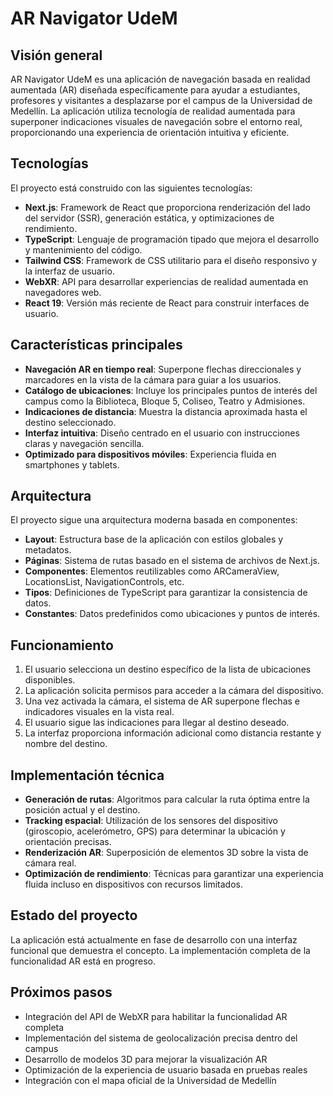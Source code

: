 # AR Navigator UdeM

## Visión general

AR Navigator UdeM es una aplicación de navegación basada en realidad aumentada (AR) diseñada específicamente para ayudar a estudiantes, profesores y visitantes a desplazarse por el campus de la Universidad de Medellín. La aplicación utiliza tecnología de realidad aumentada para superponer indicaciones visuales de navegación sobre el entorno real, proporcionando una experiencia de orientación intuitiva y eficiente.

## Tecnologías

El proyecto está construido con las siguientes tecnologías:

- **Next.js**: Framework de React que proporciona renderización del lado del servidor (SSR), generación estática, y optimizaciones de rendimiento.
- **TypeScript**: Lenguaje de programación tipado que mejora el desarrollo y mantenimiento del código.
- **Tailwind CSS**: Framework de CSS utilitario para el diseño responsivo y la interfaz de usuario.
- **WebXR**: API para desarrollar experiencias de realidad aumentada en navegadores web.
- **React 19**: Versión más reciente de React para construir interfaces de usuario.

## Características principales

- **Navegación AR en tiempo real**: Superpone flechas direccionales y marcadores en la vista de la cámara para guiar a los usuarios.
- **Catálogo de ubicaciones**: Incluye los principales puntos de interés del campus como la Biblioteca, Bloque 5, Coliseo, Teatro y Admisiones.
- **Indicaciones de distancia**: Muestra la distancia aproximada hasta el destino seleccionado.
- **Interfaz intuitiva**: Diseño centrado en el usuario con instrucciones claras y navegación sencilla.
- **Optimizado para dispositivos móviles**: Experiencia fluida en smartphones y tablets.

## Arquitectura

El proyecto sigue una arquitectura moderna basada en componentes:

- **Layout**: Estructura base de la aplicación con estilos globales y metadatos.
- **Páginas**: Sistema de rutas basado en el sistema de archivos de Next.js.
- **Componentes**: Elementos reutilizables como ARCameraView, LocationsList, NavigationControls, etc.
- **Tipos**: Definiciones de TypeScript para garantizar la consistencia de datos.
- **Constantes**: Datos predefinidos como ubicaciones y puntos de interés.

## Funcionamiento

1. El usuario selecciona un destino específico de la lista de ubicaciones disponibles.
2. La aplicación solicita permisos para acceder a la cámara del dispositivo.
3. Una vez activada la cámara, el sistema de AR superpone flechas e indicadores visuales en la vista real.
4. El usuario sigue las indicaciones para llegar al destino deseado.
5. La interfaz proporciona información adicional como distancia restante y nombre del destino.

## Implementación técnica

- **Generación de rutas**: Algoritmos para calcular la ruta óptima entre la posición actual y el destino.
- **Tracking espacial**: Utilización de los sensores del dispositivo (giroscopio, acelerómetro, GPS) para determinar la ubicación y orientación precisas.
- **Renderización AR**: Superposición de elementos 3D sobre la vista de cámara real.
- **Optimización de rendimiento**: Técnicas para garantizar una experiencia fluida incluso en dispositivos con recursos limitados.

## Estado del proyecto

La aplicación está actualmente en fase de desarrollo con una interfaz funcional que demuestra el concepto. La implementación completa de la funcionalidad AR está en progreso.

## Próximos pasos

- Integración del API de WebXR para habilitar la funcionalidad AR completa
- Implementación del sistema de geolocalización precisa dentro del campus
- Desarrollo de modelos 3D para mejorar la visualización AR
- Optimización de la experiencia de usuario basada en pruebas reales
- Integración con el mapa oficial de la Universidad de Medellín
